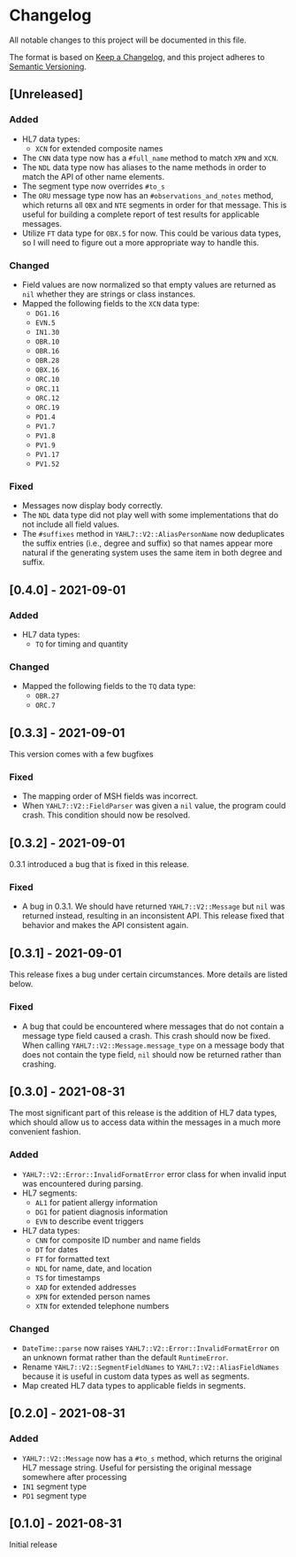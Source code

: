 # Changelog

All notable changes to this project will be documented in this file.

The format is based on [Keep a Changelog](https://keepachangelog.com/en/1.0.0/),
and this project adheres to [Semantic Versioning](https://semver.org/spec/v2.0.0.html).

## [Unreleased]

### Added

- HL7 data types:
  - `XCN` for extended composite names
- The `CNN` data type now has a `#full_name` method to match `XPN` and `XCN`.
- The `NDL` data type now has aliases to the name methods in order to match the
  API of other name elements.
- The segment type now overrides `#to_s`
- The `ORU` message type now has an `#observations_and_notes` method, which
  returns all `OBX` and `NTE` segments in order for that message. This is useful
  for building a complete report of test results for applicable messages.
- Utilize `FT` data type for `OBX.5` for now. This could be various data types,
  so I will need to figure out a more appropriate way to handle this.

### Changed

- Field values are now normalized so that empty values are returned as `nil`
  whether they are strings or class instances.
- Mapped the following fields to the `XCN` data type:
  - `DG1.16`
  - `EVN.5`
  - `IN1.30`
  - `OBR.10`
  - `OBR.16`
  - `OBR.28`
  - `OBX.16`
  - `ORC.10`
  - `ORC.11`
  - `ORC.12`
  - `ORC.19`
  - `PD1.4`
  - `PV1.7`
  - `PV1.8`
  - `PV1.9`
  - `PV1.17`
  - `PV1.52`

### Fixed

- Messages now display body correctly.
- The `NDL` data type did not play well with some implementations that do not
  include all field values.
- The `#suffixes` method in `YAHL7::V2::AliasPersonName` now deduplicates the
  suffix entries (i.e., degree and suffix) so that names appear more natural if
  the generating system uses the same item in both degree and suffix.

## [0.4.0] - 2021-09-01

### Added

- HL7 data types:
  - `TQ` for timing and quantity

### Changed

- Mapped the following fields to the `TQ` data type:
  - `OBR.27`
  - `ORC.7`

## [0.3.3] - 2021-09-01

This version comes with a few bugfixes

### Fixed

- The mapping order of MSH fields was incorrect.
- When `YAHL7::V2::FieldParser` was given a `nil` value, the program could
  crash. This condition should now be resolved.

## [0.3.2] - 2021-09-01

0.3.1 introduced a bug that is fixed in this release.

### Fixed

- A bug in 0.3.1. We should have returned `YAHL7::V2::Message` but `nil` was
  returned instead, resulting in an inconsistent API. This release fixed that
  behavior and makes the API consistent again.

## [0.3.1] - 2021-09-01

This release fixes a bug under certain circumstances. More details are listed
below.

### Fixed

- A bug that could be encountered where messages that do not contain a message
  type field caused a crash. This crash should now be fixed. When calling
  `YAHL7::V2::Message.message_type` on a message body that does not contain the
  type field, `nil` should now be returned rather than crashing.

## [0.3.0] - 2021-08-31

The most significant part of this release is the addition of HL7 data types,
which should allow us to access data within the messages in a much more
convenient fashion.

### Added

- `YAHL7::V2::Error::InvalidFormatError` error class for when invalid input was
  encountered during parsing.
- HL7 segments:
  - `AL1` for patient allergy information
  - `DG1` for patient diagnosis information
  - `EVN` to describe event triggers
- HL7 data types:
  - `CNN` for composite ID number and name fields
  - `DT` for dates
  - `FT` for formatted text
  - `NDL` for name, date, and location
  - `TS` for timestamps
  - `XAD` for extended addresses
  - `XPN` for extended person names
  - `XTN` for extended telephone numbers

### Changed

- `DateTime::parse` now raises `YAHL7::V2::Error::InvalidFormatError` on an
  unknown format rather than the default `RuntimeError`.
- Rename `YAHL7::V2::SegmentFieldNames` to `YAHL7::V2::AliasFieldNames` because
  it is useful in custom data types as well as segments.
- Map created HL7 data types to applicable fields in segments.

## [0.2.0] - 2021-08-31

### Added

- `YAHL7::V2::Message` now has a `#to_s` method, which returns the original HL7
  message string. Useful for persisting the original message somewhere after
  processing
- `IN1` segment type
- `PD1` segment type

## [0.1.0] - 2021-08-31

Initial release
